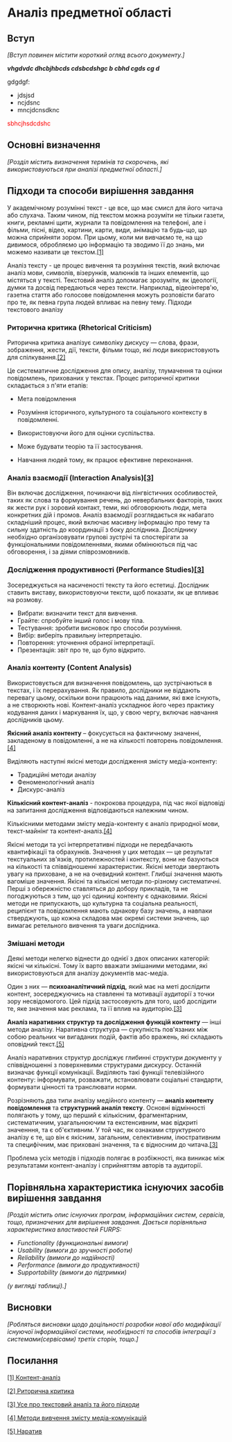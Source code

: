 # Аналіз предметної області

## Вступ

*[Вступ повинен містити короткий огляд всього документу.]*
 
 ***vhgdvdc dhcbjhbcds cdsbcdshgc b cbhd cgds cg d***

 gdgdgf:
 - jdsjsd
 - ncjdsnc
 - mncjdcnsdknc

<span style="color:red"> sbhcjhsdcdshc </span>

## Основні визначення

*[Розділ містить визначення термінів та скорочень, які використовуються при аналізі предметної області.]*

## Підходи та способи вирішення завдання

У академічному розумінні текст - це все, що має смисл для його читача або слухача. Таким чином, під текстом можна розуміти не тільки газети, книги, рекламні щити, журнали та повідомлення на телефоні, але і фільми, пісні, відео, картини, карти, види, анімацію та будь-що, що можна сприйняти зором. При цьому, коли ми вивчаємо те, на що дивимося, обробляємо цю інформацію та зводимо її до знань, ми можемо називати це текстом.[[1]](https://vue.gov.ua/Контент-аналіз)

Аналіз тексту - це процес вивчення та розуміння текстів, який включає аналіз мови, символів, візерунків, малюнків та інших елементів, що містяться у тексті.
Текстовий аналіз допомагає зрозуміти, як ідеології, думки та досвід передаються через тексти. Наприклад, відеоінтерв'ю, газетна стаття або голосове повідомлення можуть розповісти багато про те, як певна група людей впливає на певну тему.
Підходи текстового аналізу

### Риторична критика (Rhetorical Criticism)

Риторична критика аналізує символіку дискусу — слова, фрази, зображення, жести, дії, тексти, фільми тощо, які люди використовують для спілкування.[[2]](https://en.wikipedia.org/wiki/Rhetorical_criticism)

Це систематичне дослідження для опису, аналізу, тлумачення та оцінки повідомлень, прихованих у текстах. Процес риторичної критики складається з п'яти етапів:

- Мета повідомлення

- Розуміння історичного, культурного та соціального контексту в повідомленні.

- Використовуючи його для оцінки суспільства.

- Може будувати теорію та її застосування.

- Навчання людей тому, як працює ефективне переконання.

### Аналіз взаємодії (Interaction Analysis)[[3]](https://www.voxco.com/blog/everything-about-textual-analysis-and-its-approaches/)

Він включає дослідження, починаючи від лінгвістичних особливостей, таких як слова та формування речень, до невербальних факторів, таких як жести рук і зоровий контакт, теми, які обговорюють люди, мета конкретних дій і промов. Аналіз взаємодії розглядається як набагато складніший процес, який включає масивну інформацію про тему та сильну здатність до координації з боку дослідника. Досліднику необхідно організовувати групові зустрічі та спостерігати за функціональними повідомленнями, якими обмінюються під час обговорення, і за діями співрозмовників.

### Дослідження продуктивності (Performance Studies)[[3]](https://www.voxco.com/blog/everything-about-textual-analysis-and-its-approaches/)

Зосереджується на насиченості тексту та його естетиці. Дослідник ставить виставу, використовуючи тексти, щоб показати, як це впливає на розмову.
- Вибрати: визначити текст для вивчення.
- Грайте: спробуйте інший голос і мову тіла.
- Тестування: зробити висновок про способи розуміння.
- Вибір: виберіть правильну інтерпретацію.
- Повторення: уточнення обраної інтерпретації.
- Презентація: звіт про те, що було відкрито.

### Аналіз контенту (Content Analysis)
Використовується для визначення повідомлень, що зустрічаються в текстах, і їх перерахування. Як правило, дослідники не віддають перевагу цьому, оскільки вони працюють над даними, які вже існують, а не створюють нові. Контент-аналіз ускладнює його через практику кодування даних і маркування їх, що, у свою чергу, включає навчання дослідників цьому.

__Якісний аналіз контенту__ – фокусується на фактичному значенні, закладеному в повідомленні, а не на кількості повторень повідомлення.[[4]](https://www.wiki-data.uk-ua.nina.az/Методи_вивчення_змісту_медіа-комунікацій.html)

Виділяють наступні якісні методи дослідження змісту медіа-контенту:
- Традиційні методи аналізу
- Феноменологічний аналіз
- Дискурс-аналіз

__Кількісний контент-аналіз__ - покрокова процедура, під час якої відповіді на запитання дослідження відповідаються належним чином.

Кількісними методами змісту медіа-контенту є аналіз природної мови, текст-майнінг та контент-аналіз.[[4]](https://www.wiki-data.uk-ua.nina.az/Методи_вивчення_змісту_медіа-комунікацій.html)

Якісні методи та усі інтерпретативні підходи не передбачають квантифікації та обрахунків. Значення у цих методах — це результат текстуальних зв'язків, протилежностей і контексту, вони не базуються на кількості та співвідношенні характеристик. Якісні методи звертають увагу на приховане, а не на очевидний контент. Глибші значення мають вагоміше значення. Якісні та кількісні методи по-різному систематичні. Перші з обережністю ставляться до добору прикладів, та не погоджуються з тим, що усі одиниці контенту є однаковими. Якісні методи не припускають, що культурна та соціальна реальності, реципієнт та повідомлення мають однакову базу значень, а навпаки стверджують, що кожна складова має окремі системи значень, що вимагає ретельного вивчення та уваги дослідника.

### Змішані методи

Деякі методи нелегко віднести до однієї з двох описаних категорій: якісні чи кількісні. Тому їх варто вважати змішаними методами, які використовуються для аналізу документів мас-медіа. 

Один з них — __психоаналітичний підхід__, який має на меті дослідити контент, зосереджуючись на ставленні та мотивації аудиторії з точки зору несвідомогого. Цей підхід застосовують для того, щоб дослідити те, яке значення має реклама, та її вплив на аудиторію.[[3]](https://www.voxco.com/blog/everything-about-textual-analysis-and-its-approaches/)

__Аналіз наративних структур та дослідження функцій контенту__ — інші методи аналізу. Наративна структура — сукупність пов'язаних між собою реальних чи вигаданих подій, фактів або вражень, які складають оповідний текст.[[5]](https://uk.wikipedia.org/wiki/Наратив)

Аналіз наративних структур досліджує глибинні структури документу у співвідношенні з поверхневими структурами дискурсу. Останній визначає функції комунікації. Виділяють такі функції телевізійного контенту: інформувати, розважати, встановлювати соціальні стандарти, формувати цінності та транслювати норми. 

Розрізняють два типи аналізу медійного контенту — __аналіз контенту повідомлення__ та __структурний аналіл тексту__. Основні відмінності полягають у тому, що перший є кількісним, фрагментарним, систематичним, узагальнюючим та екстенсивним, має відкриті значенння, та є об'єктивним. У той час, як ознаками структурного аналізу є те, що він є якісним, загальним, селективним, ілюстративним та специфічним, має приховані значення, та є відносним до читача.[[3]](https://www.voxco.com/blog/everything-about-textual-analysis-and-its-approaches/)

Проблема усіх методів і підходів полягає в розбіжності, яка виникає між результатами контент-аналізу і сприйняттям авторів та аудиторії.

## Порівняльна характеристика існуючих засобів вирішення завдання

*[Розділ містить опис існуючих програм, інформаційних систем, сервісів, тощо, призначених для вирішення 
завдання. Дається порівняльна характеристика властивостей FURPS:*
- *Functionality (функциональні вимоги)*
- *Usability (вимоги до зручності роботи)*
- *Reliability (вимоги до надійності)*
- *Performance (вимоги до продуктивності)*
- *Supportability (вимоги до підтримки)*

 *(у вигляді таблиці).]*

## Висновки

*[Робляться висновки щодо доцільності розробки нової або модифікації існуючої інформаційної системи, необхідності та способів інтеграції з системами(сервісами) третіх сторін, тощо.]*

## Посилання

[[1] Контент-аналіз](https://vue.gov.ua/Контент-аналіз)

[[2] Риторична критика](https://en.wikipedia.org/wiki/Rhetorical_criticism)

[[3] Усе про текстовий аналіз та його підходи](https://www.voxco.com/blog/everything-about-textual-analysis-and-its-approaches/)

[[4] Методи вивчення змісту медіа-комунікацій](https://www.wiki-data.uk-ua.nina.az/Методи_вивчення_змісту_медіа-комунікацій.html)

[[5] Наратив](https://uk.wikipedia.org/wiki/Наратив)
